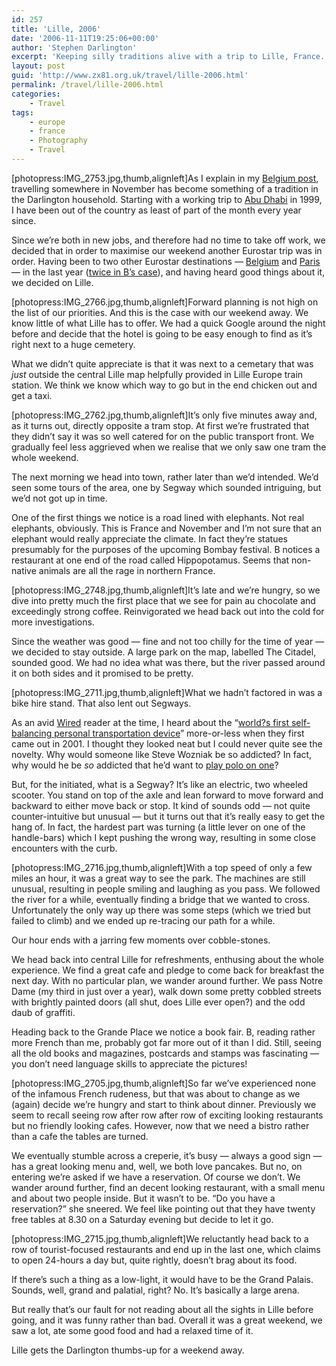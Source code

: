 ```yaml
---
id: 257
title: 'Lille, 2006'
date: '2006-11-11T19:25:06+00:00'
author: 'Stephen Darlington'
excerpt: 'Keeping silly traditions alive with a trip to Lille, France.'
layout: post
guid: 'http://www.zx81.org.uk/travel/lille-2006.html'
permalink: /travel/lille-2006.html
categories:
    - Travel
tags:
    - europe
    - france
    - Photography
    - Travel
---
```


\[photopress:IMG\_2753.jpg,thumb,alignleft\]As I explain in my [Belgium post](/travel/belgium-2005.html "November in Brussels and Brugge"), travelling somewhere in November has become something of a tradition in the Darlington household. Starting with a working trip to [Abu Dhabi](/travel/uae.html "November in the United Arab Emirates") in 1999, I have been out of the country as least of part of the month every year since.

Since we’re both in new jobs, and therefore had no time to take off work, we decided that in order to maximise our weekend another Eurostar trip was in order. Having been to two other Eurostar destinations — [Belgium](http://bcuk.blogspot.com/2005/11/belgium.html "Another take on November in Belgium") and [Paris](/travel/paris-2006.html "France, not in November") — in the last year ([twice in B’s case](http://bcuk.blogspot.com/2006/10/i-heart-free-stuff.html "Another trip to Paris")), and having heard good things about it, we decided on Lille.

\[photopress:IMG\_2766.jpg,thumb,alignleft\]Forward planning is not high on the list of our priorities. And this is the case with our weekend away. We know little of what Lille has to offer. We had a quick Google around the night before and decide that the hotel is going to be easy enough to find as it’s right next to a huge cemetery.

What we didn’t quite appreciate is that it was next to a cemetary that was *just* outside the central Lille map helpfully provided in Lille Europe train station. We think we know which way to go but in the end chicken out and get a taxi.

\[photopress:IMG\_2762.jpg,thumb,alignleft\]It’s only five minutes away and, as it turns out, directly opposite a tram stop. At first we’re frustrated that they didn’t say it was so well catered for on the public transport front. We gradually feel less aggrieved when we realise that we only saw one tram the whole weekend.

The next morning we head into town, rather later than we’d intended. We’d seen some tours of the area, one by Segway which sounded intriguing, but we’d not got up in time.

One of the first things we notice is a road lined with elephants. Not real elephants, obviously. This is France and November and I’m not sure that an elephant would really appreciate the climate. In fact they’re statues presumably for the purposes of the upcoming Bombay festival. B notices a restaurant at one end of the road called Hippopotamus. Seems that non-native animals are all the rage in northern France.

\[photopress:IMG\_2748.jpg,thumb,alignleft\]It’s late and we’re hungry, so we dive into pretty much the first place that we see for pain au chocolate and exceedingly strong coffee. Reinvigorated we head back out into the cold for more investigations.

Since the weather was good — fine and not too chilly for the time of year — we decided to stay outside. A large park on the map, labelled The Citadel, sounded good. We had no idea what was there, but the river passed around it on both sides and it promised to be pretty.

\[photopress:IMG\_2711.jpg,thumb,alignleft\]What we hadn’t factored in was a bike hire stand. That also lent out Segways.

As an avid [Wired](http://www.wired.com/wired/) reader at the time, I heard about the “[world?s first self-balancing personal transportation device](http://www.segway-uk.net/products.html "What is a Segway?")” more-or-less when they first came out in 2001. I thought they looked neat but I could never quite see the novelty. Why would someone like Steve Wozniak be so addicted? In fact, why would he be *so* addicted that he’d want to [play polo on one](http://news.com.com/1606-2-6066511.html "Steve Wozniak and Segway polo")?

But, for the initiated, what is a Segway? It’s like an electric, two wheeled scooter. You stand on top of the axle and lean forward to move forward and backward to either move back or stop. It kind of sounds odd — not quite counter-intuitive but unusual — but it turns out that it’s really easy to get the hang of. In fact, the hardest part was turning (a little lever on one of the handle-bars) which I kept pushing the wrong way, resulting in some close encounters with the curb.

\[photopress:IMG\_2716.jpg,thumb,alignleft\]With a top speed of only a few miles an hour, it was a great way to see the park. The machines are still unusual, resulting in people smiling and laughing as you pass. We followed the river for a while, eventually finding a bridge that we wanted to cross. Unfortunately the only way up there was some steps (which we tried but failed to climb) and we ended up re-tracing our path for a while.

Our hour ends with a jarring few moments over cobble-stones.

We head back into central Lille for refreshments, enthusing about the whole experience. We find a great cafe and pledge to come back for breakfast the next day. With no particular plan, we wander around further. We pass Notre Dame (my third in just over a year), walk down some pretty cobbled streets with brightly painted doors (all shut, does Lille ever open?) and the odd daub of graffiti.

Heading back to the Grande Place we notice a book fair. B, reading rather more French than me, probably got far more out of it than I did. Still, seeing all the old books and magazines, postcards and stamps was fascinating — you don’t need language skills to appreciate the pictures!

\[photopress:IMG\_2705.jpg,thumb,alignleft\]So far we’ve experienced none of the infamous French rudeness, but that was about to change as we (again) decide we’re hungry and start to think about dinner. Previously we seem to recall seeing row after row after row of exciting looking restaurants but no friendly looking cafes. However, now that we need a bistro rather than a cafe the tables are turned.

We eventually stumble across a creperie, it’s busy — always a good sign — has a great looking menu and, well, we both love pancakes. But no, on entering we’re asked if we have a reservation. Of course we don’t. We wander around further, find an decent looking restaurant, with a small menu and about two people inside. But it wasn’t to be. “Do you have a reservation?” she sneered. We feel like pointing out that they have twenty free tables at 8.30 on a Saturday evening but decide to let it go.

\[photopress:IMG\_2715.jpg,thumb,alignleft\]We reluctantly head back to a row of tourist-focused restaurants and end up in the last one, which claims to open 24-hours a day but, quite rightly, doesn’t brag about its food.

If there’s such a thing as a low-light, it would have to be the Grand Palais. Sounds, well, grand and palatial, right? No. It’s basically a large arena.

But really that’s our fault for not reading about all the sights in Lille before going, and it was funny rather than bad. Overall it was a great weekend, we saw a lot, ate some good food and had a relaxed time of it.

Lille gets the Darlington thumbs-up for a weekend away.